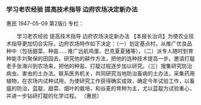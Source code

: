 ### 学习老农经验  提高技术指导  边府农场决定新办法
惠民
1947-05-09
第2版()
专栏：

　　学习老农经验  提高技术指导
    边府农场决定新办法
    【本报长治讯】为使农业技术指导更加切合实际，边府农场特作如下决定：（一）划定基点村，从推广优良品种中（包括甜菜、种盐……推广远航鸡蛋、巴克夏夏猪等）。（二）派专人随时到育种能手刘聚保的田园去，研究他的耕作方法，把他的选种技术提高一步。邀请打靛老手张海兴到农场来，把他的种盐、打靛过程逐步加以研究。（三）搜集研究防治病虫、害虫的土办法。联系医务机关，共同研究当地防治畜病的土办法，采集药用植物，在农场内试种试用。为使研究工作获得确实成效，确定今年试验工作，以畜瘟的防治，蓝靛、甜菜、烟叶的栽培，和谷麦的育种为主，尤以蓝靛为试验重心，并进一步钻研打靛的化学过程。
          （惠民）
